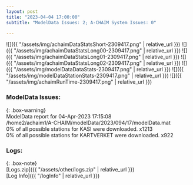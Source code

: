 ```yaml
---
layout: post
title: "2023-04-04 17:00:00"
subtitle: "ModelData Issues: 2; A-CHAIM System Issues: 0"

---
```


![]({{ "/assets/img/achaimDataStatsShort-2309417.png" | relative_url }})
![]({{ "/assets/img/achaimDataStatsLong00-2309417.png" | relative_url }})
![]({{ "/assets/img/achaimDataStatsLong01-2309417.png" | relative_url }})
![]({{ "/assets/img/achaimDataStatsLong02-2309417.png" | relative_url }})
![]({{ "/assets/img/modelDataDataStats-2309417.png" | relative_url }})
![]({{ "/assets/img/modelDataStationStats-2309417.png" | relative_url }})
![]({{ "/assets/img/achaimRunTime-2309417.png" | relative_url }})


### ModelData Issues:  
  
{: .box-warning}  
 ModelData report for 04-Apr-2023 17:15:08   
 /home2/achaim1/A-CHAIM/modelData/2023/094/17/modelData.mat   
 0% of all possible stations for KASI were downloaded. x1213   
 0% of all possible stations for KARTVERKET were downloaded. x922   
  


### Logs:  
  
{: .box-note}  
[Logs.zip]({{ "/assets/other/logs.zip" | relative_url }})  
[Log Info]({{ "/logInfo" | relative_url }})  

